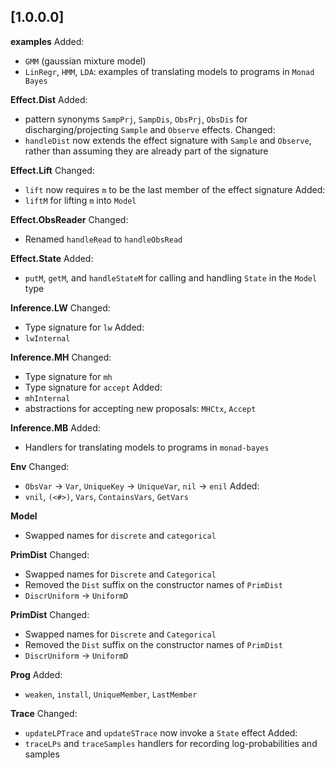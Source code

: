 ## [1.0.0.0]

**examples**
Added:
- `GMM` (gaussian mixture model)
- `LinRegr`, `HMM`, `LDA`: examples of translating models to programs in `Monad Bayes`

**Effect.Dist**
Added:
- pattern synonyms `SampPrj`, `SampDis`, `ObsPrj`, `ObsDis` for discharging/projecting `Sample` and `Observe` effects.
Changed:
- `handleDist` now extends the effect signature with `Sample` and `Observe`, rather than assuming they are already part of the signature

**Effect.Lift**
Changed:
- `lift` now requires `m` to be the last member of the effect signature
Added:
- `liftM` for lifting `m` into `Model`

**Effect.ObsReader**
Changed:
- Renamed `handleRead` to `handleObsRead`

**Effect.State**
Added:
- `putM`, `getM`, and `handleStateM` for calling and handling `State` in the `Model` type

**Inference.LW**
Changed:
- Type signature for `lw`
Added:
- `lwInternal`

**Inference.MH**
Changed:
- Type signature for `mh`
- Type signature for `accept`
Added:
- `mhInternal`
- abstractions for accepting new proposals: `MHCtx`, `Accept`

**Inference.MB**
Added:
- Handlers for translating models to programs in `monad-bayes`

**Env**
Changed:
- `ObsVar` -> `Var`, `UniqueKey` -> `UniqueVar`, `nil` -> `enil`
Added:
- `vnil`, `(<#>)`, `Vars`, `ContainsVars`, `GetVars`

**Model**
- Swapped names for `discrete` and `categorical`

**PrimDist**
Changed:
- Swapped names for `Discrete` and `Categorical`
- Removed the `Dist` suffix on the constructor names of `PrimDist`
- `DiscrUniform` -> `UniformD`

**PrimDist**
Changed:
- Swapped names for `Discrete` and `Categorical`
- Removed the `Dist` suffix on the constructor names of `PrimDist`
- `DiscrUniform` -> `UniformD`

**Prog**
Added:
- `weaken`, `install`, `UniqueMember`, `LastMember`

**Trace**
Changed:
- `updateLPTrace` and `updateSTrace` now invoke a `State` effect
Added:
- `traceLPs` and `traceSamples` handlers for recording log-probabilities and samples

